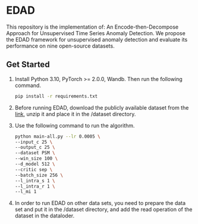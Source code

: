 # EDAD
This repository is the implementation of: An Encode-then-Decompose Approach for Unsupervised Time
Series Anomaly Detection. We propose the EDAD framework for unsupervised anomaly detection and evaluate its performance on nine open-source datasets.


## Get Started

1. Install Python 3.10, PyTorch >= 2.0.0, Wandb. Then run the following command.
    ```bash
    pip install -r requirements.txt
    ```

2. Before running EDAD, download the publicly available dataset from the [link](https://1drv.ms/f/s!AkhEmCUtJamUobN469La8ZF0d4Sbyw?e=cQcrut), unzip it and place it in the /dataset directory.


4. Use the following command to run the algorithm. 

    ```bash
    python main-all.py --lr 0.0005 \
    --input_c 25 \
    --output_c 25 \
    --dataset PSM \
    --win_size 100 \
    --d_model 512 \
    --critic sep \
    --batch_size 256 \
    --l_intra_s 1 \
    --l_intra_r 1 \
    --l_mi 1 
    ```

5. In order to run EDAD on other data sets, you need to prepare the data set and put it in the /dataset directory, and add the read operation of the dataset in the dataloder.
